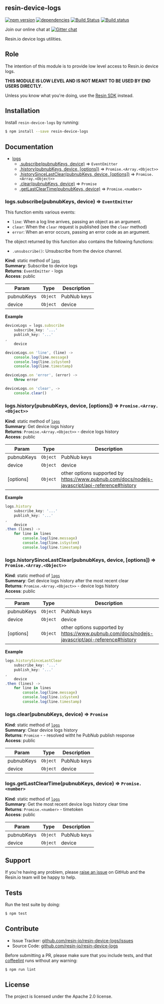 resin-device-logs
-----------------

[![npm version](https://badge.fury.io/js/resin-device-logs.svg)](http://badge.fury.io/js/resin-device-logs)
[![dependencies](https://david-dm.org/resin-io/resin-device-logs.png)](https://david-dm.org/resin-io/resin-device-logs.png)
[![Build Status](https://travis-ci.org/resin-io/resin-device-logs.svg?branch=master)](https://travis-ci.org/resin-io/resin-device-logs)
[![Build status](https://ci.appveyor.com/api/projects/status/vxkytm4f0t1tuj4f?svg=true)](https://ci.appveyor.com/project/jviotti/resin-device-logs)

Join our online chat at [![Gitter chat](https://badges.gitter.im/resin-io/chat.png)](https://gitter.im/resin-io/chat)

Resin.io device logs utilities.

Role
----

The intention of this module is to provide low level access to Resin.io device logs.

**THIS MODULE IS LOW LEVEL AND IS NOT MEANT TO BE USED BY END USERS DIRECTLY**.

Unless you know what you're doing, use the [Resin SDK](https://github.com/resin-io/resin-sdk) instead.

Installation
------------

Install `resin-device-logs` by running:

```sh
$ npm install --save resin-device-logs
```

Documentation
-------------


* [logs](#module_logs)
    * [.subscribe(pubnubKeys, device)](#module_logs.subscribe) ⇒ <code>EventEmitter</code>
    * [.history(pubnubKeys, device, [options])](#module_logs.history) ⇒ <code>Promise.&lt;Array.&lt;Object&gt;&gt;</code>
    * [.historySinceLastClear(pubnubKeys, device, [options])](#module_logs.historySinceLastClear) ⇒ <code>Promise.&lt;Array.&lt;Object&gt;&gt;</code>
    * [.clear(pubnubKeys, device)](#module_logs.clear) ⇒ <code>Promise</code>
    * [.getLastClearTime(pubnubKeys, device)](#module_logs.getLastClearTime) ⇒ <code>Promise.&lt;number&gt;</code>

<a name="module_logs.subscribe"></a>

### logs.subscribe(pubnubKeys, device) ⇒ <code>EventEmitter</code>
This function emits various events:

- `line`: When a log line arrives, passing an object as an argument.
- `clear`: When the `clear` request is published (see the `clear` method)
- `error`: When an error occurs, passing an error code as an argument.

The object returned by this function also contains the following functions:

- `.unsubscribe()`: Unsubscribe from the device channel.

**Kind**: static method of [<code>logs</code>](#module_logs)  
**Summary**: Subscribe to device logs  
**Returns**: <code>EventEmitter</code> - logs  
**Access**: public  

| Param | Type | Description |
| --- | --- | --- |
| pubnubKeys | <code>Object</code> | PubNub keys |
| device | <code>Object</code> | device |

**Example**  
```js
deviceLogs = logs.subscribe
	subscribe_key: '...'
	publish_key: '...'
,
	device

deviceLogs.on 'line', (line) ->
	console.log(line.message)
	console.log(line.isSystem)
	console.log(line.timestamp)

deviceLogs.on 'error', (error) ->
	throw error

deviceLogs.on 'clear', ->
	console.clear()
```
<a name="module_logs.history"></a>

### logs.history(pubnubKeys, device, [options]) ⇒ <code>Promise.&lt;Array.&lt;Object&gt;&gt;</code>
**Kind**: static method of [<code>logs</code>](#module_logs)  
**Summary**: Get device logs history  
**Returns**: <code>Promise.&lt;Array.&lt;Object&gt;&gt;</code> - device logs history  
**Access**: public  

| Param | Type | Description |
| --- | --- | --- |
| pubnubKeys | <code>Object</code> | PubNub keys |
| device | <code>Object</code> | device |
| [options] | <code>Object</code> | other options supported by https://www.pubnub.com/docs/nodejs-javascript/api-reference#history |

**Example**  
```js
logs.history
	subscribe_key: '...'
	publish_key: '...'
,
	device
.then (lines) ->
	for line in lines
		console.log(line.message)
		console.log(line.isSystem)
		console.log(line.timestamp)
```
<a name="module_logs.historySinceLastClear"></a>

### logs.historySinceLastClear(pubnubKeys, device, [options]) ⇒ <code>Promise.&lt;Array.&lt;Object&gt;&gt;</code>
**Kind**: static method of [<code>logs</code>](#module_logs)  
**Summary**: Get device logs history after the most recent clear  
**Returns**: <code>Promise.&lt;Array.&lt;Object&gt;&gt;</code> - device logs history  
**Access**: public  

| Param | Type | Description |
| --- | --- | --- |
| pubnubKeys | <code>Object</code> | PubNub keys |
| device | <code>Object</code> | device |
| [options] | <code>Object</code> | other options supported by https://www.pubnub.com/docs/nodejs-javascript/api-reference#history |

**Example**  
```js
logs.historySinceLastClear
	subscribe_key: '...'
	publish_key: '...'
,
	device
.then (lines) ->
	for line in lines
		console.log(line.message)
		console.log(line.isSystem)
		console.log(line.timestamp)
```
<a name="module_logs.clear"></a>

### logs.clear(pubnubKeys, device) ⇒ <code>Promise</code>
**Kind**: static method of [<code>logs</code>](#module_logs)  
**Summary**: Clear device logs history  
**Returns**: <code>Promise</code> - - resolved witht he PubNub publish response  
**Access**: public  

| Param | Type | Description |
| --- | --- | --- |
| pubnubKeys | <code>Object</code> | PubNub keys |
| device | <code>Object</code> | device |

<a name="module_logs.getLastClearTime"></a>

### logs.getLastClearTime(pubnubKeys, device) ⇒ <code>Promise.&lt;number&gt;</code>
**Kind**: static method of [<code>logs</code>](#module_logs)  
**Summary**: Get the most recent device logs history clear time  
**Returns**: <code>Promise.&lt;number&gt;</code> - timetoken  
**Access**: public  

| Param | Type | Description |
| --- | --- | --- |
| pubnubKeys | <code>Object</code> | PubNub keys |
| device | <code>Object</code> | device |


Support
-------

If you're having any problem, please [raise an issue](https://github.com/resin-io/resin-device-logs/issues/new) on GitHub and the Resin.io team will be happy to help.

Tests
-----

Run the test suite by doing:

```sh
$ npm test
```

Contribute
----------

- Issue Tracker: [github.com/resin-io/resin-device-logs/issues](https://github.com/resin-io/resin-device-logs/issues)
- Source Code: [github.com/resin-io/resin-device-logs](https://github.com/resin-io/resin-device-logs)

Before submitting a PR, please make sure that you include tests, and that [coffeelint](http://www.coffeelint.org/) runs without any warning:

```sh
$ npm run lint
```

License
-------

The project is licensed under the Apache 2.0 license.
